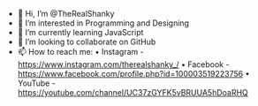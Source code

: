 - 👋 Hi, I’m @TheRealShanky
- 👀 I’m interested in Programming and Designing
- 🌱 I’m currently learning JavaScript
- 💞️ I’m looking to collaborate on GitHub
- 📫 How to reach me:
     • Instagram - https://www.instagram.com/therealshanky_/
     • Facebook  - https://www.facebook.com/profile.php?id=100003519223756
     • YouTube   - https://youtube.com/channel/UC37zGYFK5vBRUUA5hDoaRHQ

<!---
TheRealShanky/TheRealShanky is a ✨ special ✨ repository because its `README.md` (this file) appears on your GitHub profile.
You can click the Preview link to take a look at your changes.
--->
